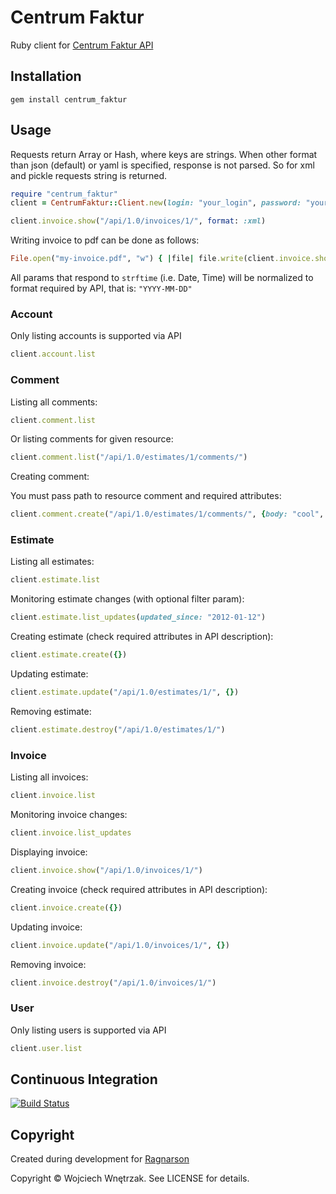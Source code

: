 # Centrum Faktur

Ruby client for [Centrum Faktur API](http://centrumfaktur.pl/api/)

## Installation

```
gem install centrum_faktur
```
## Usage

Requests return Array or Hash, where keys are strings.
When other format than json (default) or yaml is specified, response is not parsed.
So for xml and pickle requests string is returned.

```ruby
require "centrum_faktur"
client = CentrumFaktur::Client.new(login: "your_login", password: "your-password", subdomain: "your-subodomain")
```

``` ruby
client.invoice.show("/api/1.0/invoices/1/", format: :xml)
```

Writing invoice to pdf can be done as follows:

``` ruby
File.open("my-invoice.pdf", "w") { |file| file.write(client.invoice.show("/api/1.0/invoices/1/", format: :pdf)) }
```

All params that respond to `strftime` (i.e. Date, Time) will be normalized to format
required by API, that is: `"YYYY-MM-DD"`

### Account

Only listing accounts is supported via API

``` ruby
client.account.list
```

### Comment

Listing all comments:

``` ruby
client.comment.list
```

Or listing comments for given resource:

``` ruby
client.comment.list("/api/1.0/estimates/1/comments/")
```

Creating comment:

You must pass path to resource comment and required attributes:

``` ruby
client.comment.create("/api/1.0/estimates/1/comments/", {body: "cool", is_public: false})
```

### Estimate

Listing all estimates:

``` ruby
client.estimate.list
```

Monitoring estimate changes (with optional filter param):

``` ruby
client.estimate.list_updates(updated_since: "2012-01-12")
```

Creating estimate (check required attributes in API description):

``` ruby
client.estimate.create({})
```

Updating estimate:

``` ruby
client.estimate.update("/api/1.0/estimates/1/", {})
```

Removing estimate:

``` ruby
client.estimate.destroy("/api/1.0/estimates/1/")
```

### Invoice

Listing all invoices:

``` ruby
client.invoice.list
```

Monitoring invoice changes:

``` ruby
client.invoice.list_updates
```

Displaying invoice:

``` ruby
client.invoice.show("/api/1.0/invoices/1/")
```

Creating invoice (check required attributes in API description):

``` ruby
client.invoice.create({})
```

Updating invoice:

``` ruby
client.invoice.update("/api/1.0/invoices/1/", {})
```

Removing invoice:

``` ruby
client.invoice.destroy("/api/1.0/invoices/1/")
```

### User ###

Only listing users is supported via API

``` ruby
client.user.list
```

## Continuous Integration
[![Build Status](https://secure.travis-ci.org/morgoth/centrum_faktur.png)](http://travis-ci.org/morgoth/centrum_faktur)

## Copyright

Created during development for [Ragnarson](http://ragnarson.com/)

Copyright © Wojciech Wnętrzak. See LICENSE for details.

